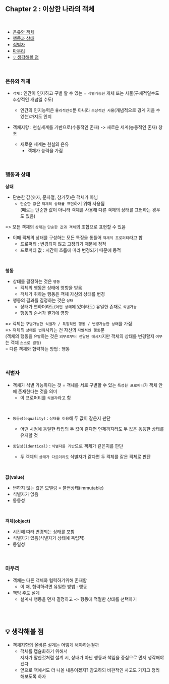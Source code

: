 ## Chapter 2 : 이상한 나라의 객체  

<br/>  

- [은유와 객체](#은유와-객체) 
- [행동과 상태](#행동과-상태)   
- [식별자](#식별자)  
- [마무리](#마무리)  
- [💡 생각해볼 점](#-생각해볼-점)    

<br/> 

### 은유와 객체
- `객체` : 인간이 인지하고 구별 할 수 있는 = `식별가능한` 개체 또는 사물(구체적일수도 추상적인 개념일 수도)   
  - 인간의 인지능력은 `물리적인것`뿐 아니라 `추상적인 사물`(개념적으로 경계 지을 수 있는)까지도 인지 

- 객체지향 : 현실세계를 기반으로(수동적인 존재) -> 새로운 세계(능동적인 존재) 창조
  - 새로운 세계는 현실의 은유
    - 객체가 능력을 가짐   

<br/> 
 
### 행동과 상태
**상태**    
- 단순한 값(숫자, 문자열, 참거짓)은 객체가 아님
  - `단순한 값`은 `객체의 상태를 표현`하기 위해 사용됨   
    (때로는 단순한 값이 아니라 객체를 사용해 다른 객체의 상태를 표현하는 경우도 있음)     

=> 모든 객체의 `상태`는 `단순한 값과 객체`의 조합으로 표현할 수 있음    

- 이때 객체의 상태를 구성하는 모든 특징을 통틀어 `객체의 프로퍼티`라고 합
  - 프로퍼티 : 변경되지 않고 고정되기 때문에 정적
  - 프로퍼티 값 : 시간이 흐름에 따라 변경되기 때문에 동적

<br/>

**행동**    
- 상태를 결정하는 것은 `행동`
  - 객체의 행동은 상태에 영향을 받음
  - 객체가 취하는 행동은 객체 자신의 상태를 변경
- 행동의 결과를 결정하는 것은 `상태`
  - 상태가 변하더라도(`어떤 상태`에 있더라도) 유일한 존재로 `식별가능`  
  - 행동의 순서가 결과에 영향  

=> 객체는 `구별가능한 식별자 / 특징적인 행동 / 변경가능한 상태`를 가짐   
=> 객체의 `상태를 변화`시키는 건 자신의 `자발적인 행동`뿐    
(객체의 행동을 `유발`하는 것은 `외부로부터 전달된 메시지`지만 객체의 상태를 변경할지 `여부`는 객체 `스스로 결정`)   
= 다른 객체와 협력하는 방법 : 행동   

<br/>

### 식별자

- 객체가 식별 가능하다는 것 = 객체를 서로 구별할 수 있는 `특정한 프로퍼티`가 객체 안에 존재한다는 것을 의미
  - 이 프로퍼티를 `식별자`라고 함  

<br/>

- `동등성(equality)` : `상태를 이용`해 두 값이 같은지 판단
  - 어떤 시점에 동일한 타입의 두 값이 같다면 언제까지라도 두 값은 동등한 상태를 유지할 것

- `동일성(identical)` : `식별자를 기반`으로 객체가 같은지를 판단
  - 두 객체의 `상태가 다르더라도` 식별자가 같다면 두 객체를 같은 객체로 판단   

<br/>

**값(value)**   
- 변하지 않는 값은 모델링 = 불변상태(immutable)   
- 식별자가 없음
- 동등성

<br/>

**객체(object)**   
- 시간에 따라 변경되는 상태를 포함
- 식별자가 있음(식별자가 상태에 독립적)   
- 동일성

<br/>

### 마무리  
- 객체는 다른 객체와 협력하기위해 존재함
  - 이 때, 협력하려면 유일한 방법 : 행동
- 책임 주도 설계
  - 설계시 행동을 먼저 결정하고 -> 행동에 적절한 상태를 선택하기

<br/><br/>

## 💡 생각해볼 점   

- 객체지향의 올바른 설계는 어떻게 해야하는걸까  
  - 객체를 캡슐화하기 위해서     
    저자가 말한것처럼 설계 시, 상태가 아닌 행동과 책임을 중심으로 먼저 생각해야겠다  
  - 앞으로 책에서도 더 나올 내용이겠지? 참고하되 비판적인 사고도 가지고 정리 해보도록 하자    
  
<br/>
